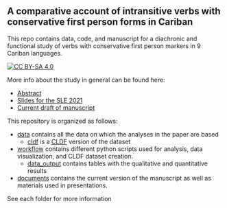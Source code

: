## A comparative account of intransitive verbs with conservative first person forms in Cariban 
This repo contains data, code, and manuscript for a diachronic and functional study of verbs with conservative first person markers in 9 Cariban languages.

[![CC BY-SA 4.0][cc-by-sa-shield]][cc-by-sa]

More info about the study in general can be found here:

* [Abstract](documents/talks_abstracts/extensions_SLE_abstract.pdf)
* [Slides for the SLE 2021](documents/talks_abstracts/carib_irreg_SLE.pdf)
* [Current draft of manuscript](documents/cariban_underived.pdf)

This repository is organized as follows:

* [data](data) contains all the data on which the analyses in the paper are based
	* [cldf](data/cldf) is a [CLDF](https://cldf.clld.org/) version of the dataset
* [workflow](workflow) contains different python scripts used for analysis, data visualization, and CLDF dataset creation.
	* [data_output](workflow/data_output) contains tables with the qualitative and quantitative results
* [documents](documents) contains the current version of the manuscript as well as materials used in presentations.

See each folder for more information

[cc-by-sa-shield]: https://img.shields.io/badge/License-CC%20BY--SA%204.0-lightgrey.svg
[cc-by-sa]: http://creativecommons.org/licenses/by-sa/4.0/